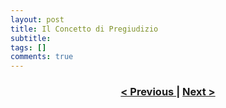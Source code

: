 ```yaml
---
layout: post
title: Il Concetto di Pregiudizio
subtitle:
tags: []
comments: true
---
```




<h3 style="text-align:center">
<a href="https://velitch.github.io/velitch/2021-11-02-04_04_galassia/">< Previous </a>
|
<a href="https://velitch.github.io/velitch/2021-11-02-04_04_galassia/">Next ></a>
</h3>
